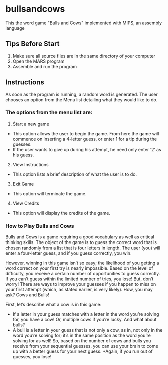 # bullsandcows
This the word game "Bulls and Cows" implemented with MIPS, an assembly language


## Tips Before Start

1.	Make sure all source files are in the same directory of your computer
2.	Open the MARS program
3.	Assemble and run the program


## Instructions
As soon as the program is running, a random word is generated. The user chooses an option from the Menu list detailing what they would like to do. 

### The options from the menu list are:

1.	Start a new game
  - This option allows the user to begin the game. From here the game will commence on inserting a 4-letter guess, or enter 1 for a tip during the guesses.
  - If the user wants to give up during his attempt, he need only enter ‘2’ as his guess. 

2.	View Instructions
  - This option lists a brief description of what the user is to do.

3.	Exit Game
  - This option will terminate the game.
  
4.	View Credits
  - This option will display the credits of the game. 
  
### How to Play Bulls and Cows

Bulls and Cows is a game requiring a good vocabulary as well as critical thinking skills. The object of the game is to guess the correct word that is chosen randomly from a list that is four letters in length. The user (you) will enter a four-letter guess, and if you guess correctly, you win.

However, winning in this game isn’t so easy; the likelihood of you getting a word correct on your first try is nearly impossible. Based on the level of difficulty, you receive a certain number of opportunities to guess correctly. If you can’t guess within the limited number of tries, you lose! But, don’t worry! There are ways to improve your guesses if you happen to miss on your first attempt (which, as stated earlier, is very likely). How, you may ask? Cows and Bulls!

First, let’s describe what a cow is in this game:
-	If a letter in your guess matches with a letter in the word you’re solving for, you have a cow! Or, multiple cows if you’re lucky.
And what about bulls? 
-	A bull is a letter in your guess that is not only a cow, as in, not only in the word you’re solving for; it’s in the same position as the word you’re solving for as well!
	So, based on the number of cows and bulls you receive from your sequential guesses, you can use your brain to come up with a better guess for your next guess. *Again, if you run out of guesses, you lose! 


